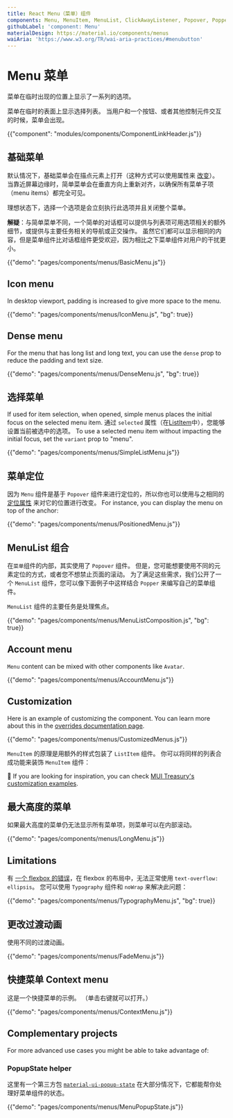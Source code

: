 ```yaml
---
title: React Menu（菜单）组件
components: Menu, MenuItem, MenuList, ClickAwayListener, Popover, Popper
githubLabel: 'component: Menu'
materialDesign: https://material.io/components/menus
waiAria: 'https://www.w3.org/TR/wai-aria-practices/#menubutton'
---
```


# Menu 菜单

<p class="description">菜单在临时出现的位置上显示了一系列的选项。</p>

菜单在临时的表面上显示选择列表。 当用户和一个按钮、或者其他控制元件交互的时候，菜单会出现。

{{"component": "modules/components/ComponentLinkHeader.js"}}

## 基础菜单

默认情况下，基础菜单会在描点元素上打开（这种方式可以使用属性来 [改变](#menu-positioning)）。 当靠近屏幕边缘时，简单菜单会在垂直方向上重新对齐，以确保所有菜单子项（menu items）都完全可见。

理想状态下，选择一个选项是会立刻执行此选项并且关闭整个菜单。

**解疑**：与简单菜单不同，一个简单的对话框可以提供与列表项可用选项相关的额外细节，或提供与主要任务相关的导航或正交操作。 虽然它们都可以显示相同的内容，但是菜单组件比对话框组件更受欢迎，因为相比之下菜单组件对用户的干扰更小。

{{"demo": "pages/components/menus/BasicMenu.js"}}

## Icon menu

In desktop viewport, padding is increased to give more space to the menu.

{{"demo": "pages/components/menus/IconMenu.js", "bg": true}}

## Dense menu

For the menu that has long list and long text, you can use the `dense` prop to reduce the padding and text size.

{{"demo": "pages/components/menus/DenseMenu.js", "bg": true}}

## 选择菜单

If used for item selection, when opened, simple menus places the initial focus on the selected menu item. 通过 `selected` 属性（在[ListItem](/api/list-item/)中），您能够设置当前被选中的选项。 To use a selected menu item without impacting the initial focus, set the `variant` prop to "menu".

{{"demo": "pages/components/menus/SimpleListMenu.js"}}

## 菜单定位

因为 `Menu` 组件是基于 `Popover` 组件来进行定位的，所以你也可以使用与之相同的 [定位属性](/components/popover/#anchor-playground) 来对它的位置进行改变。 For instance, you can display the menu on top of the anchor:

{{"demo": "pages/components/menus/PositionedMenu.js"}}

## MenuList 组合

在`菜单`组件的内部，其实使用了 `Popover` 组件。 但是，您可能想要使用不同的元素定位的方式，或者您不想禁止页面的滚动。 为了满足这些需求，我们公开了一个 `MenuList` 组件，您可以像下面例子中这样结合 `Popper` 来编写自己的菜单组件。

`MenuList` 组件的主要任务是处理焦点。

{{"demo": "pages/components/menus/MenuListComposition.js", "bg": true}}

## Account menu

`Menu` content can be mixed with other components like `Avatar`.

{{"demo": "pages/components/menus/AccountMenu.js"}}

## Customization

Here is an example of customizing the component. You can learn more about this in the [overrides documentation page](/customization/how-to-customize/).

{{"demo": "pages/components/menus/CustomizedMenus.js"}}

`MenuItem` 的原理是用额外的样式包装了 `ListItem` 组件。 你可以将同样的列表合成功能来装饰 `MenuItem` 组件：

🎨 If you are looking for inspiration, you can check [MUI Treasury's customization examples](https://mui-treasury.com/styles/menu/).

## 最大高度的菜单

如果最大高度的菜单仍无法显示所有菜单项，则菜单可以在内部滚动。

{{"demo": "pages/components/menus/LongMenu.js"}}

## Limitations

有 [一个 flexbox 的错误](https://bugs.chromium.org/p/chromium/issues/detail?id=327437)，在 flexbox 的布局中，无法正常使用 `text-overflow: ellipsis`。 您可以使用 `Typography` 组件和 `noWrap` 来解决此问题：

{{"demo": "pages/components/menus/TypographyMenu.js", "bg": true}}

## 更改过渡动画

使用不同的过渡动画。

{{"demo": "pages/components/menus/FadeMenu.js"}}

## 快捷菜单 Context menu

这是一个快捷菜单的示例。 （单击右键就可以打开。）

{{"demo": "pages/components/menus/ContextMenu.js"}}

## Complementary projects

For more advanced use cases you might be able to take advantage of:

### PopupState helper

这里有一个第三方包 [`material-ui-popup-state`](https://github.com/jcoreio/material-ui-popup-state) 在大部分情况下，它都能帮你处理好菜单组件的状态。

{{"demo": "pages/components/menus/MenuPopupState.js"}}

